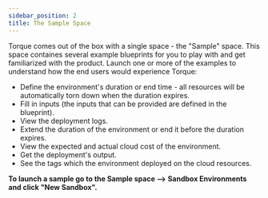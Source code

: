 ```yaml
---
sidebar_position: 2
title: The Sample Space
---
```



Torque comes out of the box with a single space - the "Sample" space. This space containes several example blueprints for you to play with and get familiarized with the product.
Launch one or more of the examples to understand how the end users would experience Torque:

  * Define the environment's duration or end time - all resources will be automatically torn down when the duration expires. 
  * Fill in inputs (the inputs that can be provided are defined in the blueprint).
  * View the deployment logs.
  * Extend the duration of the environment or end it before the duration expires.
  * View the expected and actual cloud cost of the environment. 
  * Get the deployment's output.
  * See the tags which the environment deployed on the cloud resources.

**To launch a sample go to the Sample space --> Sandbox Environments and click "New Sandbox".**